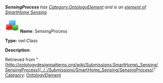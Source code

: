 ___SensingProcess__ has [Category:OntologyElement](../../Category/OntologyElement "Category:OntologyElement") and is an [element of](../../Property/ElementOf "Property:ElementOf") [SmartHome Sensing](../../Submissions/SmartHome_Sensing "Submissions:SmartHome Sensing")_


  




[![Class](../../images/thumb/2/27/Class.gif/45px-Class.gif)](../../Image/Class.gif "Class")
__Name__: SensingProcess 


__Type:__ owl:Class 


__Description__: 





Retrieved from "[http://ontologydesignpatterns.org/wiki/Submissions:SmartHome\_Sensing/SensingProcess](../../Submissions/SmartHome_Sensing/SensingProcess)"
 [Category](http://ontologydesignpatterns.org/wiki/Special:Categories "Special:Categories"): [OntologyElement](../../Category/OntologyElement "Category:OntologyElement")